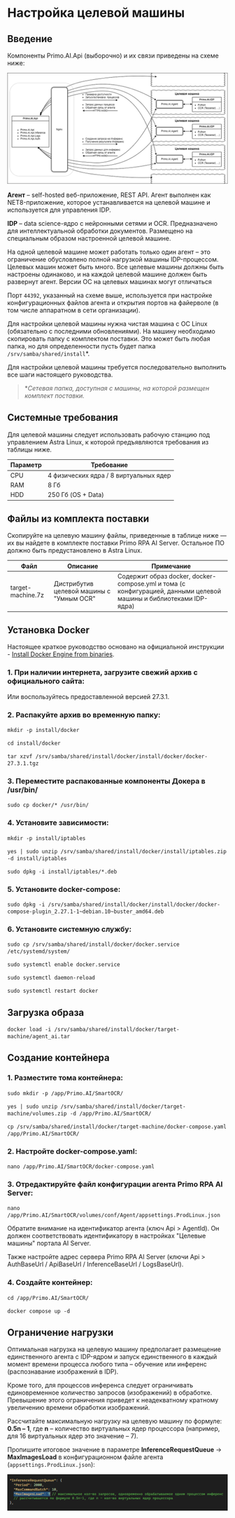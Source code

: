 # Настройка целевой машины 

## Введение

Компоненты Primo.AI.Api (выборочно) и их связи приведены на схеме ниже:

![Компоненты Primo.AI.Api и целевые машины](<../../../../.gitbook/assets1/primo-ai/install/components-and-machines-scheme.png>)

**Агент** – self-hosted веб-приложение, REST API. Агент выполнен как NET8-приложение, которое устанавливается на целевой машине и используется для управления IDP.

**IDP** – data science-ядро с нейронными сетями и OCR. Предназначено для интеллектуальной обработки документов. Размещено на специальным образом настроенной целевой машине.

На одной целевой машине может работать только один агент – это ограничение обусловлено полной нагрузкой машины IDP-процессом. Целевых машин может быть много. Все целевые машины должны быть настроены одинаково, и на каждой целевой машине должен быть развернут агент. Версии ОС на целевых машинах могут отличаться

Порт `44392`, указанный на схеме выше, используется при настройке конфигурационных файлов агента и открытия портов на файерволе (в том числе аппаратном в сети организации). 

Для настройки целевой машины нужна чистая машина с ОС Linux (обязательно с последними обновлениями). На машину необходимо скопировать папку с комплектом поставки. Это может быть любая папка, но для определенности пусть будет папка `/srv/samba/shared/install`*.

Для настройки целевой машины требуется последовательно выполнить все шаги настоящего руководства.

> \**Сетевая папка, доступная с машины, на которой размещен комплект поставки.* 



## Системные требования
Для целевой машины следует использовать рабочую станцию под управлением Astra Linux, к которой предъявляются требования из таблицы ниже.

| Параметр        | Требование                             | 
| --------------- | -------------------------------------- | 
| CPU             | 4 физических ядра / 8 виртуальных ядер | 
| RAM             | 8 Гб	                               |  
| HDD             | 250 Гб (OS + Data)	                   |  


## Файлы из комплекта поставки

Скопируйте на целевую машину файлы, приведенные в таблице ниже — их вы найдете в комплекте поставки Primo RPA AI Server. Остальное ПО должно быть предустановлено в Astra Linux.

| Файл              | Описание                                 | Примечание                                                                                                         |
| ----------------- | ---------------------------------------- | ------------------------------------------------------------------------------------------------------------------ |
| target-machine.7z | Дистрибутив целевой машины с "Умным OCR" | Содержит образ docker, docker-compose.yml и тома (с конфигурацией, данными целевой машины и библиотеками IDP-ядра) |


## Установка Docker

Настоящее краткое руководство основано на официальной инструкции - [Install Docker Engine from binaries](https://docs.docker.com/engine/install/binaries/).

### 1. При наличии интернета, загрузите свежий архив с официального сайта: 

Или воспользуйтесь предоставленной версией 27.3.1.

### 2. Распакуйте архив во временную папку: 
```
mkdir -p install/docker
```
```
cd install/docker
```
```
tar xzvf /srv/samba/shared/install/docker/install/docker/docker-27.3.1.tgz
```

### 3. Переместите распакованные компоненты Докера в /usr/bin/ 
```
sudo cp docker/* /usr/bin/
```

### 4. Установите зависимости:
```
mkdir -p install/iptables
```
```
yes | sudo unzip /srv/samba/shared/install/docker/install/iptables.zip -d install/iptables
```
```
sudo dpkg -i install/iptables/*.deb
```

### 5. Установите docker-compose:
```
sudo dpkg -i /srv/samba/shared/install/docker/install/docker/docker-compose-plugin_2.27.1-1~debian.10~buster_amd64.deb
```

### 6. Установите системную службу:
```
sudo cp /srv/samba/shared/install/docker/docker.service /etc/systemd/system/
```

```
sudo systemctl enable docker.service
```

```
sudo systemctl daemon-reload
```

```
sudo systemctl restart docker
```

## Загрузка образа
```
docker load -i /srv/samba/shared/install/docker/target-machine/agent_ai.tar
```

## Создание контейнера

### 1. Разместите тома контейнера:
```
sudo mkdir -p /app/Primo.AI/SmartOCR/
```
```
yes | sudo unzip /srv/samba/shared/install/docker/target-machine/volumes.zip -d /app/Primo.AI/SmartOCR/
```
```
cp /srv/samba/shared/install/docker/target-machine/docker-compose.yaml /app/Primo.AI/SmartOCR/
```

### 2. Настройте docker-compose.yaml:
```
nano /app/Primo.AI/SmartOCR/docker-compose.yaml
```

### 3. Отредактируйте файл конфигурации агента Primo RPA AI Server:
```
nano /app/Primo.AI/SmartOCR/volumes/conf/Agent/appsettings.ProdLinux.json
```

Обратите внимание на идентификатор агента (ключ Api > AgentId). 
Он должен соответствовать идентификатору в настройках "Целевые машины" портала AI Server.

Также настройте адрес сервера Primo RPA AI Server (ключи Api > AuthBaseUrl / ApiBaseUrl / InferenceBaseUrl / LogsBaseUrl).

### 4. Создайте контейнер:
```
cd /app/Primo.AI/SmartOCR/
```
```
docker compose up -d
```

## Ограничение нагрузки 

Оптимальная нагрузка на целевую машину предполагает размещение единственного агента с IDP-ядром и запуск единственного в каждый момент времени процесса любого типа – обучение или инференс (распознавание изображений в IDP).

Кроме того, для процессов инференса следует ограничивать единовременное количество запросов (изображений) в обработке. Превышение этого ограничения приведет к неадекватному кратному увеличению времени обработки изображений. 

Рассчитайте максимальную нагрузку на целевую машину по формуле: **0.5n – 1**, где **n** – количество виртуальных ядер процессора (например, для 16 виртуальных ядер это значение – 7).

Пропишите итоговое значение в параметре **InferenceRequestQueue** -> **MaxImagesLoad** в конфигурационном файле агента (`appsettings.ProdLinux.json`):

![](<../../../../.gitbook/assets1/primo-ai/install/agent/install-agent-and-idp-1.png>)
